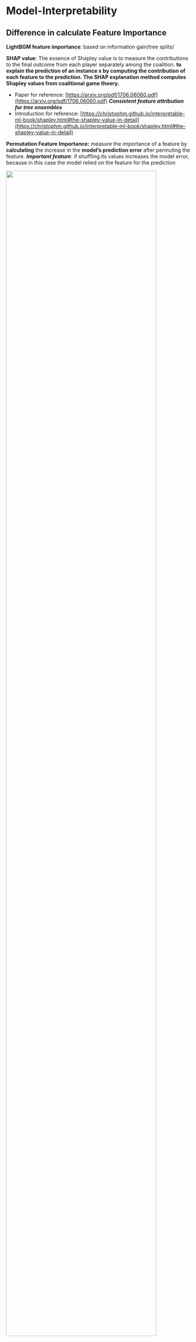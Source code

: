 # Model-Interpretability


## Difference in calculate Feature Importance

**LightBGM feature importance**: based on information gain/tree splits/ 

**SHAP value**: The essence of Shapley value is to measure the contributions to the final outcome from each player separately among the coalition. **to explain the prediction of an instance x by computing the contribution of each feature to the prediction. The SHAP explanation method computes Shapley values from coalitional game theory.**

- Paper for reference: [https://arxiv.org/pdf/1706.06060.pdf](https://arxiv.org/pdf/1706.06060.pdf)   ***Consistent feature attribution for tree ensembles***
- Introduction for reference: [https://christophm.github.io/interpretable-ml-book/shapley.html#the-shapley-value-in-detail](https://christophm.github.io/interpretable-ml-book/shapley.html#the-shapley-value-in-detail)

**Permutation Feature Importance:** measure the importance of a feature by **calculating** the increase in the **model’s prediction error** after permuting the feature.
***Important feature***: if shuffling its values increases the model error, because in this case the model relied on the feature for the prediction

<img src='https://github.com/zhang-yuyi/PDPbox/blob/master/images/pdp_plot.png' width=90%>

- Paper for reference:  [https://arxiv.org/pdf/1801.01489.pdf](https://arxiv.org/pdf/1801.01489.pdf) ()

**Feature Shapley Value shows how much each feature contribute to the model’s output value, while PFI measures the feature’s impact on the
error of the model**

### Label Encoding VS One-hot Encoding:

- no much difference on model performance
- feature explanation
    - By one-hot encoding, we can pay more attention to a specific feature value

**Calculate on Training data VS on test data** 

one-hot encoding

![Untitled](Monday%2091612ac690ee4cc4abe4abd1b739ad34/Untitled%201.png)

![Untitled](Monday%2091612ac690ee4cc4abe4abd1b739ad34/Untitled%202.png)

### **PDP:** for global feature behavior

1D PDP measures the expected prediction for this value by averaging over the prediction of all observations pretending the feature of interest is that value.

A flat PDP indicates that the feature is not important, and the more the PDP varies, the more important the feature is.

Assume features are independent.

> **It captures only the main effect of the feature and ignores possible feature interactions. A feature could be very important based on other methods such as [permutation feature importance](https://christophm.github.io/interpretable-ml-book/feature-importance.html#feature-importance), but the PDP could be flat as the feature affects the prediction mainly through interactions with other features.**
> 

[https://christophm.github.io/interpretable-ml-book/pdp.html](https://christophm.github.io/interpretable-ml-book/pdp.html)

Paper for reference: 

[A simple and effective model-based variable importance measure.pdf](Monday%2091612ac690ee4cc4abe4abd1b739ad34/A_simple_and_effective_model-based_variable_importance_measure.pdf)

### ALE

change the feature value a liitle, average the changes of predictions, not the predictions itself.

> **Partial Dependence Plots: “Let me show you what the model predicts on average when each data instance has the value v for that feature. I ignore whether the value v makes sense for all data instances.”
ALE plots: “Let me show you how the model predictions change in a small”window" of the feature around v for data instances in that window."**
> 

### Comparison & Recommendation:

|  | Pros | Cons | Use Case |
| --- | --- | --- | --- |
| SHAP value | -have solid theory
-The feature contributions must add up to the difference of prediction for x and the average. -addictive | - suffers from inclusion of unrealistic data instances when features are correlated
- computing consuming (can use TreeShap)
 |  |
| PFI | -good interpretation
-take into account interactions with other features | -If features are correlated, the permutation feature importance can be biased by unrealistic data instances.
-Adding a correlated feature can decrease the importance of the associated feature by splitting the importance between both features. |  |
| LightBGM feature importance |  |  |  |
| PDP | intuitive / stright-forward
can show the combined effects of two features
* show the average prediction | PDP with one or two feature variables may produce unrealistic datapoint | 1. want to see the total effect of the two feature
2. suitable for one-hot encoded categorical features |
| ALE | not biased in case of correlated features
*show the effects on prediction change (zero-centered) | can also fails when when features are strongly correlated. - it only makes sense to analyze the effect of changing both features together and not in isolation. | 1. want to describe how one feature influence the prediction
2. suitable for numerical and label-encoded categorical features |

## Some **insights:**

- The order/rank of feature importance generated from PFI can be changed by with or without sampling methods ( this might be resulted from changes in data distribution after sampling thus changing the effect brought by permutation.)
- Main issues:
    - Compute on training data or test data?
    - whether do sampling?
    - how to encode variables? what are you caring about?
- For categorial/ordinal feature, shap.dependence_plot can give better interpretation. For numerical features,

## Local interpretation: LIME VS SHAP

|  | Pros | Cons | Use Case |
| --- | --- | --- | --- |
| SHAP value |  |  |  |
| LIME |  |  |  |